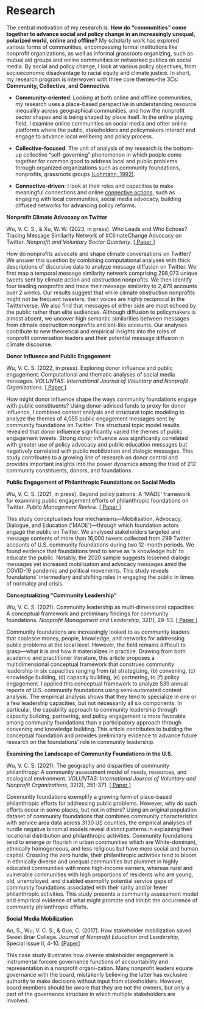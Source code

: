 # Research 

The central motivation of my research is: **How do “communities” come together to advance social and policy change in an increasingly unequal, polarized world, online and offline?** My scholarly work has explored various forms of communities, encompassing formal institutions like nonprofit organizations, as well as informal grassroots organizing, such as mutual aid groups and online communities or networked publics on social media. By social and policy change, I look at various policy objectives, from socioeconomic disadvantage to racial equity and climate justice. In short, my research program is interwoven with three core themes–the 3Cs: **Community, Collective, and Connective**. 

* **Community-oriented**: Looking at both online and offline communities, my research uses a place-based perspective in understanding resource inequality across geographical communities, and how the nonprofit sector shapes and is being shaped by place itself. In the online playing field, I examine online communities on social media and other online platforms where the public, stakeholders and policymakers interact and engage to advance local wellbeing and policy process.

* **Collective-focused**: The unit of analysis of my research is the bottom-up collective “self-governing” phenomenon in which people come together for common good to address local and public problems through organized organizations such as community foundations, nonprofits, grassroots groups [(Lohmann, 1992)](https://journals.sagepub.com/doi/pdf/10.1177/089976409202100308?casa_token=Qo-25JS7Hd8AAAAA:Bn8sVo2IwKZVLJZG4_KaPUROHv-JT0RGnZ_NzWjK1UDp1sdA1boPQ-jTtQvjOCev6xOnLvgRLKFk).

* **Connective-driven**: I look at their roles and capacities to make meaningful connections and online [connective actions](https://www.tandfonline.com/doi/pdf/10.1080/1369118X.2012.670661?casa_token=4gvQS7S8IGYAAAAA:loshlKFSEc5460Zj3dVVKBj1xC1fYhfiKs8F--7BHsQC3pT85GPgWTE0d_nMq0aQRhH3l9uEjSSF), such as engaging with local communities, social media advocacy, building diffused networks for advancing policy reforms.

**Nonprofit Climate Advocacy on Twitter**

Wu, V. C. S., & Xu, W. W. (2023, in press). Who Leads and Who Echoes? Tracing Message Similarity Network of #ClimateChange Advocacy on Twitter. _Nonprofit and Voluntary Sector Quarterly_. [[ Paper ]](https://www.researchgate.net/publication/374232144)

How do nonprofits advocate and shape climate conversations on Twitter? We answer this question by combining computational analyses with thick descriptions of discursive data to analyze message diffusion on Twitter. We first map a temporal message similarity network comprising 298,073 unique tweets sent by climate action and obstruction nonprofits. We then identify four leading nonprofits and trace their message similarity to 2,479 accounts over 2 weeks. Our results suggest that while climate obstruction nonprofits might not be frequent tweeters, their voices are highly reciprocal in the Twitterverse. We also find that messages of either side are most echoed by the public rather than elite audiences. Although diffusion to policymakers is almost absent, we uncover high semantic similarities between messages from climate obstruction nonprofits and bot-like accounts. Our analyses contribute to new theoretical and empirical insights into the roles of nonprofit conversation leaders and their potential message diffusion in climate discourse.

**Donor Influence and Public Engagement**

Wu, V. C. S. (2022, in press). Exploring donor influence and public engagement: Computational and thematic analyses of social media messages. _VOLUNTAS: International Journal of Voluntary and Nonprofit Organizations_. [[ Paper ]](https://www.researchgate.net/publication/360688562)

How might donor influence shape the ways community foundations engage with public constituents? Using donor-advised funds to proxy for donor influence, I combined content analysis and structural topic modeling to analyze the themes of 4,055 public engagement messages sent by community foundations on Twitter. The structural topic model results revealed that donor influence significantly varied the themes of public engagement tweets. Strong donor influence was significantly correlated with greater use of policy advocacy and public education messages but negatively correlated with public mobilization and dialogic messages. This study contributes to a growing line of research on donor control and provides important insights into the power dynamics among the triad of 212 community constituents, donors, and foundations.

**Public Engagement of Philanthropic Foundations on Social Media**

Wu, V. C. S. (2021, in press). Beyond policy patrons: A ‘MADE’ framework for examining public engagement efforts of philanthropic foundations on Twitter. _Public Management Review_. [[ Paper ]](https://www.researchgate.net/publication/354759336) 

This study conceptualises four mechanisms—Mobilisation, Advocacy, Dialogue, and Education ('MADE')—through which foundation actors engage the public on Twitter. We analysed stakeholders targeted and message contents of more than 16,000 tweets collected from 299 Twitter accounts of U.S. community foundations during two 12-month periods. We found evidence that foundations tend to serve as 'a knowledge hub' to educate the public. Notably, the 2020 sample suggests lessened dialogic messages yet increased mobilisation and advocacy messages amid the COVID-19 pandemic and political movements. This study reveals foundations’ intermediary and shifting roles in engaging the public in times of normalcy and crisis.

**Conceptualizing "Community Leadership"**   

Wu, V. C. S. (2021). Community leadership as multi‐dimensional capacities: A conceptual framework and preliminary findings for community foundations. _Nonprofit Management and Leadership_, 32(1), 29-53. [[ Paper ]](https://www.researchgate.net/publication/351092107)

Community foundations are increasingly looked to as community leaders that coalesce money, people, knowledge, and networks for addressing public problems at the local level. However, the field remains difficult to grasp—what it is and how it materializes in practice. Drawing from both academic and practitioner literature, this article proposes a multidimensional conceptual framework that construes community leadership in six capacities ranging from (a) strategizing, (b) convening, (c) knowledge building, (d) capacity building, (e) partnering, to (f) policy engagement. I applied this conceptual framework to analyze 539 annual reports of U.S. community foundations using semi‐automated content analysis. The empirical analysis shows that they tend to specialize in one or a few leadership capacities, but not necessarily all six components. In particular, the capability approach to community leadership through capacity building, partnering, and policy engagement is more favorable among community foundations than a participatory approach through convening and knowledge building. This article contributes to building the conceptual foundation and provides preliminary evidence to advance future research on the foundations' role in community leadership.

**Examining the Landscape of Community Foundations in the U.S.**   

Wu, V. C. S. (2021). The geography and disparities of community philanthropy: A community assessment model of needs, resources, and ecological environment. _VOLUNTAS: International Journal of Voluntary and Nonprofit Organizations_, 32(2), 351-371. [[ Paper ]](https://link.springer.com/content/pdf/10.1007/s11266-019-00180-x.pdf)


Community foundations exemplify a growing form of place-based philanthropic efforts for addressing public problems. However, why do such efforts occur in some places, but not in others? Using an original population dataset of community foundations that combines community characteristics with service area data across 3130 US counties, the empirical analyses of hurdle negative binomial models reveal distinct patterns in explaining their locational distribution and philanthropic activities. Community foundations tend to emerge or flourish in urban communities which are White-dominant, ethnically homogeneous, and less religious but have more social and human capital. Crossing the zero hurdle, their philanthropic activities tend to bloom in ethnically diverse and unequal communities but plummet in highly educated communities with more high-income earners, whereas rural and vulnerable communities with high proportions of residents who are young, old, unemployed, and disabled exemplify potential service gaps of community foundations associated with their rarity and/or fewer philanthropic activities. This study presents a community assessment model and empirical evidence of what might promote and inhibit the occurrence of community philanthropic efforts.

**Social Media Mobilization**

An, S., Wu, V. C. S., & Guo, C. (2017). How stakeholder mobilization saved Sweet Briar College. _Journal of Nonprofit Education and Leadership_, Special Issue II, 4-10. [[Paper]](https://www.researchgate.net/profile/Viviana_Chiu_Sik_Wu/publication/333250880_How_Stakeholder_Mobilization_Saved_Sweet_Briar_College/links/5d83bf3ca6fdcc8fd6f7904d/How-Stakeholder-Mobilization-Saved-Sweet-Briar-College.pdf)

This case study illustrates how diverse stakeholder engagement is instrumental forcore governance functions of accountability and representation in a nonprofit organi-zation. Many nonprofit leaders equate governance with the board, mistakenly believing the latter has exclusive authority to make decisions without input from stakeholders. However, board members should be aware that they are not the owners, but only a part of the governance structure in which multiple stakeholders are involved. 

